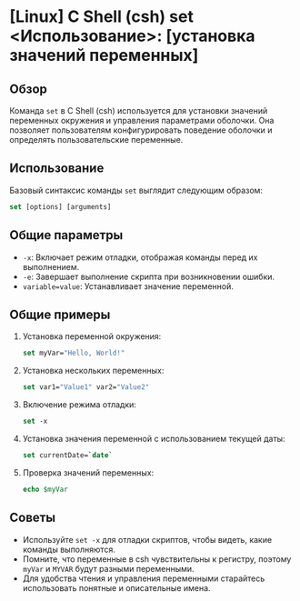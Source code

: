 # [Linux] C Shell (csh) set <Использование>: [установка значений переменных]

## Обзор
Команда `set` в C Shell (csh) используется для установки значений переменных окружения и управления параметрами оболочки. Она позволяет пользователям конфигурировать поведение оболочки и определять пользовательские переменные.

## Использование
Базовый синтаксис команды `set` выглядит следующим образом:

```csh
set [options] [arguments]
```

## Общие параметры
- `-x`: Включает режим отладки, отображая команды перед их выполнением.
- `-e`: Завершает выполнение скрипта при возникновении ошибки.
- `variable=value`: Устанавливает значение переменной.

## Общие примеры
1. Установка переменной окружения:
   ```csh
   set myVar="Hello, World!"
   ```

2. Установка нескольких переменных:
   ```csh
   set var1="Value1" var2="Value2"
   ```

3. Включение режима отладки:
   ```csh
   set -x
   ```

4. Установка значения переменной с использованием текущей даты:
   ```csh
   set currentDate=`date`
   ```

5. Проверка значений переменных:
   ```csh
   echo $myVar
   ```

## Советы
- Используйте `set -x` для отладки скриптов, чтобы видеть, какие команды выполняются.
- Помните, что переменные в csh чувствительны к регистру, поэтому `myVar` и `MYVAR` будут разными переменными.
- Для удобства чтения и управления переменными старайтесь использовать понятные и описательные имена.